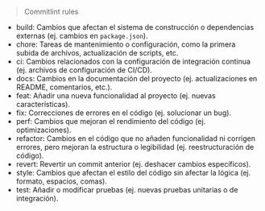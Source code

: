 > Commitlint rules
- build: Cambios que afectan el sistema de construcción o dependencias externas (ej. cambios en `package.json`).
- chore: Tareas de mantenimiento o configuración, como la primera subida de archivos, actualización de scripts, etc.
- ci: Cambios relacionados con la configuración de integración continua (ej. archivos de configuración de CI/CD).
- docs: Cambios en la documentación del proyecto (ej. actualizaciones en README, comentarios, etc.).
- feat: Añadir una nueva funcionalidad al proyecto (ej. nuevas características).
- fix: Correcciones de errores en el código (ej. solucionar un bug).
- perf: Cambios que mejoran el rendimiento del código (ej. optimizaciones).
- refactor: Cambios en el código que no añaden funcionalidad ni corrigen errores, pero mejoran la estructura o legibilidad (ej. reestructuración de código).
- revert: Revertir un commit anterior (ej. deshacer cambios específicos).
- style: Cambios que afectan el estilo del código sin afectar la lógica (ej. formato, espacios, comas).
- test: Añadir o modificar pruebas (ej. nuevas pruebas unitarias o de integración).
